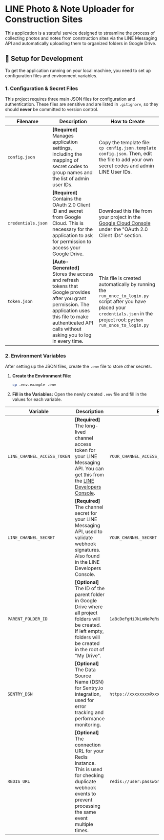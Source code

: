 # LINE Photo & Note Uploader for Construction Sites

This application is a stateful service designed to streamline the process of collecting photos and notes from construction sites via the LINE Messaging API and automatically uploading them to organized folders in Google Drive.

## 🚀 Setup for Development 

To get the application running on your local machine, you need to set up configuration files and environment variables.

### 1. Configuration & Secret Files

This project requires three main JSON files for configuration and authentication. These files are sensitive and are listed in `.gitignore`, so they should **never** be committed to version control.

| Filename             | Description                                                                                                                                                                                            | How to Create                                                                                                                                                             |
| -------------------- | ------------------------------------------------------------------------------------------------------------------------------------------------------------------------------------------------------ | ------------------------------------------------------------------------------------------------------------------------------------------------------------------------- |
| `config.json`        | **[Required]** Manages application settings, including the mapping of secret codes to group names and the list of admin user IDs.                                                                        | Copy the template file: `cp config.json.template config.json`. Then, edit the file to add your own secret codes and admin LINE User IDs.                                    |
| `credentials.json`   | **[Required]** Contains the OAuth 2.0 Client ID and secret from Google Cloud. This is necessary for the application to ask for permission to access your Google Drive.                                    | Download this file from your project in the [Google Cloud Console](https://console.cloud.google.com/apis/credentials) under the "OAuth 2.0 Client IDs" section.               |
| `token.json`         | **[Auto-Generated]** Stores the access and refresh tokens that Google provides after you grant permission. The application uses this file to make authenticated API calls without asking you to log in every time. | This file is created automatically by running the `run_once_to_login.py` script after you have placed your `credentials.json` in the project root: `python run_once_to_login.py` |

### 2. Environment Variables

After setting up the JSON files, create the `.env` file to store other secrets.

1.  **Create the Environment File:**
    ```bash
    cp .env.example .env
    ```

2.  **Fill in the Variables:**
    Open the newly created `.env` file and fill in the values for each variable.

| Variable                    | Description                                                                                                                                                             | Example                               |
| --------------------------- | ----------------------------------------------------------------------------------------------------------------------------------------------------------------------- | ------------------------------------- |
| `LINE_CHANNEL_ACCESS_TOKEN` | **[Required]** The long-lived channel access token for your LINE Messaging API. You can get this from the [LINE Developers Console](https://developers.line.biz/console/). | `YOUR_CHANNEL_ACCESS_TOKEN`           |
| `LINE_CHANNEL_SECRET`       | **[Required]** The channel secret for your LINE Messaging API, used to validate webhook signatures. Also found in the LINE Developers Console.                            | `YOUR_CHANNEL_SECRET`                 |
| `PARENT_FOLDER_ID`          | **[Optional]** The ID of the parent folder in Google Drive where all project folders will be created. If left empty, folders will be created in the root of "My Drive". | `1aBcDeFgHiJkLmNoPqRsTuVwXyZ-12345` |
| `SENTRY_DSN`                | **[Optional]** The Data Source Name (DSN) for Sentry.io integration, used for error tracking and performance monitoring.                                                | `https://xxxxxxxx@xxxx.ingest.sentry.io/xxxxxxx` |
| `REDIS_URL`                 | **[Optional]** The connection URL for your Redis instance. This is used for checking duplicate webhook events to prevent processing the same event multiple times.       | `redis://user:password@host:port`      |